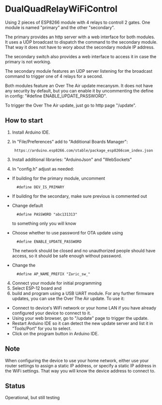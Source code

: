 # DualQuadRelayWiFiControl

Using 2 pieces of ESP8266 module with 4 relays to controll 2 gates.
One module is named "primary" and the other "secondary". 

The primary provides an http server with a web interface for both modules.
It uses a UDP broadcast to dispatch the command to the secondary module.
That way it does not have to wory about the secondary module IP address.

The secondary switch also provides a web interface to access it in case the primary is not working.

The secondary module features an UDP server listening for the broadcast 
command to trigger one of 4 relays for a second.

Both modules feature an Over The Air update mecanysm. It does not have any security by default, but you can enable it by uncommenting the define in config: "#define ENABLE_UPDATE_PASSWORD".

To trigger the Over The Air update, just go to http page "/update".

## How to start

1. Install Arduino IDE.
2. In "File/Preferences" add to "Additional Boards Manager":

        https://arduino.esp8266.com/stable/package_esp8266com_index.json


2. Install additional libraries: "ArduinoJson" and "WebSockets"
3. In "config.h" adjust as needed:
- If building for the primary module, uncomment

        #define DEV_IS_PRIMARY

- If building for the secondary, make sure previous is commented out
- Change default 

        #define PASSWORD "abc131313" 
        
  to something only you will know
- Choose whether to use password for OTA update using 

        #define ENABLE_UPDATE_PASSWORD
        
  The network should be closed and no unauthorized people should have access, so it should be safe enough without password.
- Change the 

        #define AP_NAME_PREFIX "Zaric_sw_"

4. Connect your module for initial programming
5. Select ESP-12 board and  
6. build and program using a USB UART module. For any further firmware updates, you can use the Over The Air update. To use it:
- Connect to device's WiFi network or your home LAN if you have already configured your device to connect to it.
- Using your web browser, go to "/update" page to trigger the update.
- Restart Arduino IDE so it can detect the new update server and list it in "Tools/Port" for you to select. 
- Click on the program button in Arduino IDE.

## Note
When configuring the device to use your home network, either use your router settings to assign a static IP address, or specify a static IP address in the WiFi settings. That way you will know the device address to connect to. 

## Status
Operational, but still testing
